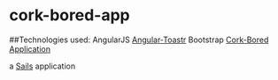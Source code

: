 # cork-bored-app

##Technologies used:
AngularJS
[Angular-Toastr](http://github.com/Foxandxss/angular-toastr)
Bootstrap
[Cork-Bored Application](https://cork-bored.herokuapp.com/)

a [Sails](http://sailsjs.org) application
